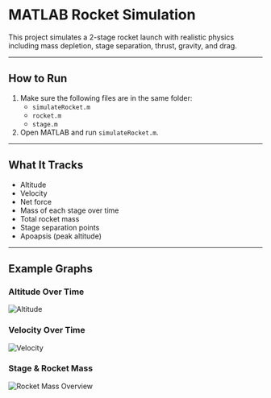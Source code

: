 # MATLAB Rocket Simulation

This project simulates a 2-stage rocket launch with realistic physics including mass depletion, stage separation, thrust, gravity, and drag.

---

## How to Run

1. Make sure the following files are in the same folder:
   - `simulateRocket.m`
   - `rocket.m`
   - `stage.m`
2. Open MATLAB and run `simulateRocket.m`.

---

## What It Tracks

- Altitude  
- Velocity  
- Net force  
- Mass of each stage over time  
- Total rocket mass  
- Stage separation points  
- Apoapsis (peak altitude)

---

## Example Graphs

### Altitude Over Time  
![Altitude](./graphs/altitude.png)

### Velocity Over Time  
![Velocity](./graphs/velocity.png)

### Stage & Rocket Mass   
![Rocket Mass Overview](./graphs/rocket_mass.png)
